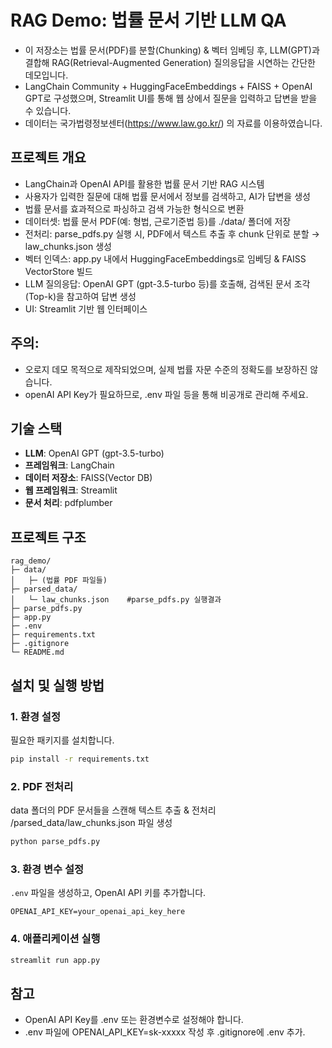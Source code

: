 # RAG Demo: 법률 문서 기반 LLM QA
- 이 저장소는 법률 문서(PDF)를 분할(Chunking) & 벡터 임베딩 후, LLM(GPT)과 결합해 RAG(Retrieval-Augmented Generation) 질의응답을 시연하는 간단한 데모입니다.
- LangChain Community + HuggingFaceEmbeddings + FAISS + OpenAI GPT로 구성했으며, Streamlit UI를 통해 웹 상에서 질문을 입력하고 답변을 받을 수 있습니다.
- 데이터는 국가법령정보센터(https://www.law.go.kr/) 의 자료를 이용하였습니다.
## 프로젝트 개요
- LangChain과 OpenAI API를 활용한 법률 문서 기반 RAG 시스템
- 사용자가 입력한 질문에 대해 법률 문서에서 정보를 검색하고, AI가 답변을 생성
- 법률 문서를 효과적으로 파싱하고 검색 가능한 형식으로 변환
- 데이터셋: 법률 문서 PDF(예: 형법, 근로기준법 등)를 ./data/ 폴더에 저장
- 전처리: parse_pdfs.py 실행 시, PDF에서 텍스트 추출 후 chunk 단위로 분할 → law_chunks.json 생성
- 벡터 인덱스: app.py 내에서 HuggingFaceEmbeddings로 임베딩 & FAISS VectorStore 빌드
- LLM 질의응답: OpenAI GPT (gpt-3.5-turbo 등)를 호출해, 검색된 문서 조각(Top-k)을 참고하여 답변 생성
- UI: Streamlit 기반 웹 인터페이스

## 주의:
- 오로지 데모 목적으로 제작되었으며, 실제 법률 자문 수준의 정확도를 보장하진 않습니다.
- openAI API Key가 필요하므로, .env 파일 등을 통해 비공개로 관리해 주세요.

## 기술 스택
- **LLM**: OpenAI GPT (gpt-3.5-turbo)
- **프레임워크**: LangChain
- **데이터 저장소**: FAISS(Vector DB)
- **웹 프레임워크**: Streamlit
- **문서 처리**: pdfplumber

## 프로젝트 구조
```
rag_demo/
├─ data/
│   ├─ (법률 PDF 파일들)
├─ parsed_data/
│   └─ law_chunks.json    #parse_pdfs.py 실행결과
├─ parse_pdfs.py      
├─ app.py              
├─ .env                
├─ requirements.txt    
├─ .gitignore          
└─ README.md           

```

## 설치 및 실행 방법
### 1. 환경 설정
필요한 패키지를 설치합니다.
```bash
pip install -r requirements.txt
```

### 2. PDF 전처리
data 폴더의 PDF 문서들을 스캔해 텍스트 추출 & 전처리
/parsed_data/law_chunks.json 파일 생성
```bash
python parse_pdfs.py
```

### 3. 환경 변수 설정
`.env` 파일을 생성하고, OpenAI API 키를 추가합니다.
```env
OPENAI_API_KEY=your_openai_api_key_here
```

### 4. 애플리케이션 실행
```bash
streamlit run app.py
```

## 참고
- OpenAI API Key를 .env 또는 환경변수로 설정해야 합니다.
- .env 파일에 OPENAI_API_KEY=sk-xxxxx 작성 후 .gitignore에 .env 추가.

